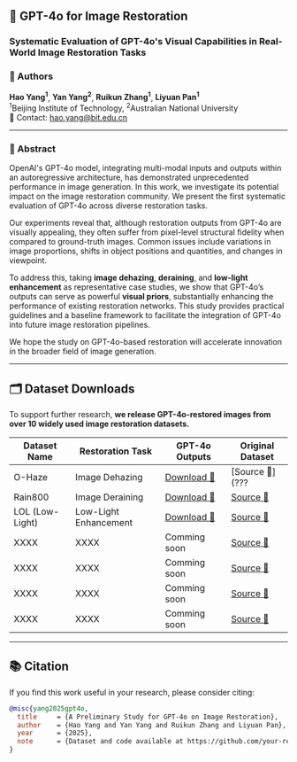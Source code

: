 ## 🧠 GPT-4o for Image Restoration

### Systematic Evaluation of GPT-4o's Visual Capabilities in Real-World Image Restoration Tasks

### 👥 Authors  
**Hao Yang<sup>1</sup>**, **Yan Yang<sup>2</sup>**, **Ruikun Zhang<sup>1</sup>**, **Liyuan Pan<sup>1</sup>**  
<sup>1</sup>Beijing Institute of Technology, <sup>2</sup>Australian National University  
📧 Contact: hao.yang@bit.edu.cn  

---

### 📜 Abstract

OpenAI's GPT-4o model, integrating multi-modal inputs and outputs within an autoregressive architecture, has demonstrated unprecedented performance in image generation. In this work, we investigate its potential impact on the image restoration community. We present the first systematic evaluation of GPT-4o across diverse restoration tasks.

Our experiments reveal that, although restoration outputs from GPT-4o are visually appealing, they often suffer from pixel-level structural fidelity when compared to ground-truth images. Common issues include variations in image proportions, shifts in object positions and quantities, and changes in viewpoint.

To address this, taking **image dehazing**, **deraining**, and **low-light enhancement** as representative case studies, we show that GPT-4o’s outputs can serve as powerful **visual priors**, substantially enhancing the performance of existing restoration networks. This study provides practical guidelines and a baseline framework to facilitate the integration of GPT-4o into future image restoration pipelines.

We hope the study on GPT-4o-based restoration will accelerate innovation in the broader field of image generation. 

---

## 🗂️ Dataset Downloads

To support further research, **we release GPT-4o-restored images from over 10 widely used image restoration datasets.**

| Dataset Name         | Restoration Task        | GPT-4o Outputs      | Original Dataset |
|----------------------|-------------------------|---------------------|------------------|
| O-Haze | Image Dehazing        | [Download 🔗](#)     | [Source 🔗](??? |
| Rain800            | Image Deraining         | [Download 🔗](#)     | [Source 🔗](???) |
| LOL (Low-Light)      | Low-Light Enhancement   | [Download 🔗](#)     | [Source 🔗](???) |
| XXXX               | XXXX          | Comming soon    | [Source 🔗](XXX) |
| XXXX               | XXXX          | Comming soon    | [Source 🔗](XXX) |
| XXXX               | XXXX          | Comming soon    | [Source 🔗](XXX) |
| XXXX               | XXXX          | Comming soon    | [Source 🔗](XXX) |


---

## 📚 Citation

If you find this work useful in your research, please consider citing:
```bibtex
@misc{yang2025gpt4o,
  title     = {A Preliminary Study for GPT-4o on Image Restoration},
  author    = {Hao Yang and Yan Yang and Ruikun Zhang and Liyuan Pan},
  year      = {2025},
  note      = {Dataset and code available at https://github.com/your-repo-link}
}
```
